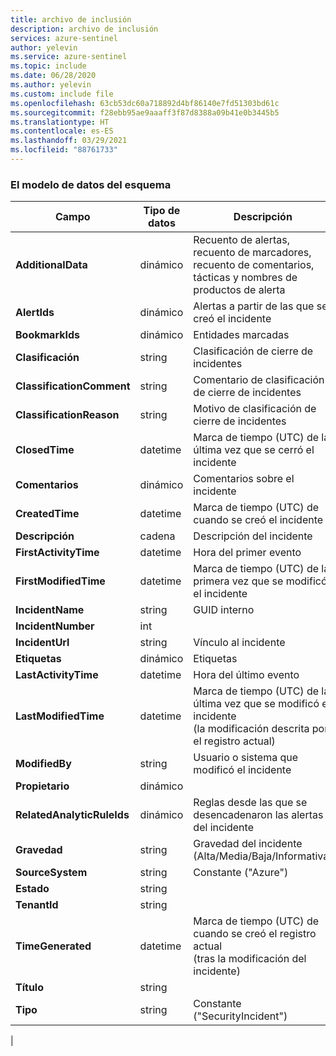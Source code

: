 ```yaml
---
title: archivo de inclusión
description: archivo de inclusión
services: azure-sentinel
author: yelevin
ms.service: azure-sentinel
ms.topic: include
ms.date: 06/28/2020
ms.author: yelevin
ms.custom: include file
ms.openlocfilehash: 63cb53dc60a718892d4bf86140e7fd51303bd61c
ms.sourcegitcommit: f28ebb95ae9aaaff3f87d8388a09b41e0b3445b5
ms.translationtype: HT
ms.contentlocale: es-ES
ms.lasthandoff: 03/29/2021
ms.locfileid: "88761733"
---
```

### <a name="the-data-model-of-the-schema"></a>El modelo de datos del esquema

| Campo | Tipo de datos | Descripción |
| ---- | ---- | ---- |
| **AdditionalData** | dinámico | Recuento de alertas, recuento de marcadores, recuento de comentarios, tácticas y nombres de productos de alerta |
| **AlertIds** | dinámico | Alertas a partir de las que se creó el incidente |
| **BookmarkIds** | dinámico | Entidades marcadas |
| **Clasificación** | string | Clasificación de cierre de incidentes |
| **ClassificationComment** | string | Comentario de clasificación de cierre de incidentes |
| **ClassificationReason** | string | Motivo de clasificación de cierre de incidentes |
| **ClosedTime** | datetime | Marca de tiempo (UTC) de la última vez que se cerró el incidente |
| **Comentarios** | dinámico | Comentarios sobre el incidente |
| **CreatedTime** | datetime | Marca de tiempo (UTC) de cuando se creó el incidente |
| **Descripción** | cadena | Descripción del incidente |
| **FirstActivityTime** | datetime | Hora del primer evento |
| **FirstModifiedTime** | datetime | Marca de tiempo (UTC) de la primera vez que se modificó el incidente |
| **IncidentName** | string | GUID interno |
| **IncidentNumber** | int |  |
| **IncidentUrl** | string | Vínculo al incidente |
| **Etiquetas** | dinámico | Etiquetas |
| **LastActivityTime** | datetime | Hora del último evento |
| **LastModifiedTime** | datetime | Marca de tiempo (UTC) de la última vez que se modificó el incidente <br>(la modificación descrita por el registro actual) |
| **ModifiedBy** | string | Usuario o sistema que modificó el incidente |
| **Propietario** | dinámico |  |
| **RelatedAnalyticRuleIds** | dinámico | Reglas desde las que se desencadenaron las alertas del incidente |
| **Gravedad** | string | Gravedad del incidente (Alta/Media/Baja/Informativa) |
| **SourceSystem** | string | Constante ("Azure") |
| **Estado** | string |  |
| **TenantId** | string |  |
| **TimeGenerated** | datetime | Marca de tiempo (UTC) de cuando se creó el registro actual <br>(tras la modificación del incidente) |
| **Título** | string | 
| **Tipo** | string | Constante ("SecurityIncident") |
|
